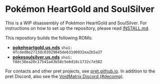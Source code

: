 # Pokémon HeartGold and SoulSilver

This is a WIP disassembly of Pokémon HeartGold and SoulSilver. For instructions on how to set up the repository, please read [INSTALL.md](INSTALL.md).

This repository builds the following ROMs:

* [**pokeheartgold.us.nds**](https://datomatic.no-intro.org/index.php?page=show_record&s=28&n=4787) `sha1: 4fcded0e2713dc03929845de631d0932ea2b5a37`
* [**pokesoulsilver.us.nds**](https://datomatic.no-intro.org/index.php?page=show_record&s=28&n=4788) `sha1: f8dc38ea20c17541a43b58c5e6d18c1732c7e582`

For contacts and other pret projects, see [pret.github.io](https://pret.github.io/). In addition to the pret Discord, also see the [VoidMatrix Discord (#decomp)](https://discord.gg/prUAgd5).
